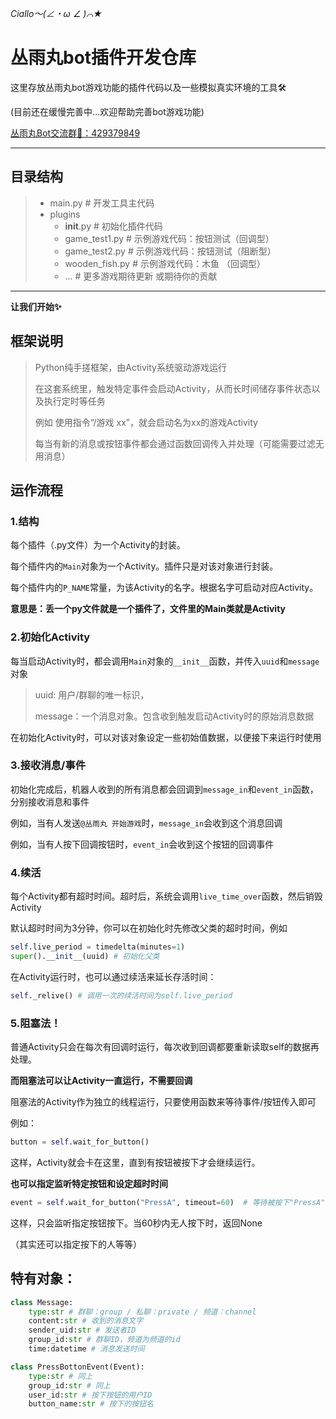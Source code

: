 *Ciallo～(∠・ω ∠ )⌒★*
# 丛雨丸bot插件开发仓库
这里存放丛雨丸bot游戏功能的插件代码以及一些模拟真实环境的工具🛠️

(目前还在缓慢完善中...欢迎帮助完善bot游戏功能)

[丛雨丸Bot交流群🎇：429379849](https://qbot.nappig.com/qbot/group)
***
## 目录结构
> - main.py # 开发工具主代码
> - plugins
>   - __init__.py # 初始化插件代码
>   - game_test1.py # 示例游戏代码：按钮测试（回调型）
>   - game_test2.py # 示例游戏代码：按钮测试（阻断型）
>   - wooden_fish.py # 示例游戏代码：木鱼 （回调型）
>   - ... # 更多游戏期待更新 或期待你的贡献
***
**让我们开始✨**
## 框架说明
> Python纯手搓框架，由Activity系统驱动游戏运行
> 
> 在这套系统里，触发特定事件会启动Activity，从而长时间储存事件状态以及执行定时等任务
>
> 例如 使用指令“/游戏 xx”，就会启动名为xx的游戏Activity
>
> 每当有新的消息或按钮事件都会通过函数回调传入并处理（可能需要过滤无用消息）

## 运作流程
### 1.结构
每个插件（.py文件）为一个Activity的封装。

每个插件内的`Main`对象为一个Activity。插件只是对该对象进行封装。

每个插件内的`P_NAME`常量，为该Activity的名字。根据名字可启动对应Activity。

**意思是：丢一个py文件就是一个插件了，文件里的Main类就是Activity**
### 2.初始化Activity
每当启动Activity时，都会调用`Main`对象的`__init__`函数，并传入`uuid`和`message`对象
> uuid: 用户/群聊的唯一标识，
> 
> message：一个消息对象。包含收到触发启动Activity时的原始消息数据

在初始化Activity时，可以对该对象设定一些初始值数据，以便接下来运行时使用

### 3.接收消息/事件
初始化完成后，机器人收到的所有消息都会回调到`message_in`和`event_in`函数，分别接收消息和事件

例如，当有人发送`@丛雨丸 开始游戏`时，`message_in`会收到这个消息回调

例如，当有人按下回调按钮时，`event_in`会收到这个按钮的回调事件

### 4.续活
每个Activity都有超时时间。超时后，系统会调用`live_time_over`函数，然后销毁Activity

默认超时时间为3分钟，你可以在初始化时先修改父类的超时时间，例如
```python
self.live_period = timedelta(minutes=1)
super().__init__(uuid) # 初始化父类
```

在Activity运行时，也可以通过续活来延长存活时间：
```python
self._relive() # 调用一次的续活时间为self.live_period
```
### 5.阻塞法！
普通Activity只会在每次有回调时运行，每次收到回调都要重新读取self的数据再处理。

**而阻塞法可以让Activity一直运行，不需要回调**

阻塞法的Activity作为独立的线程运行，只要使用函数来等待事件/按钮传入即可

例如：
```python
button = self.wait_for_button()
```
这样，Activity就会卡在这里，直到有按钮被按下才会继续运行。

**也可以指定监听特定按钮和设定超时时间**
```python
event = self.wait_for_button("PressA", timeout=60)  # 等待被按下"PressA"按钮，超时时间 60 秒
```
这样，只会监听指定按钮按下。当60秒内无人按下时，返回None

（其实还可以指定按下的人等等）

## 特有对象：
```python
class Message:
    type:str # 群聊：group / 私聊：private / 频道：channel
    content:str # 收到的消息文字
    sender_uid:str # 发送者ID
    group_id:str # 群聊ID，频道为频道的id
    time:datetime # 消息发送时间

class PressBottonEvent(Event):
    type:str # 同上
    group_id:str # 同上
    user_id:str # 按下按钮的用户ID
    button_name:str # 按下的按钮名
